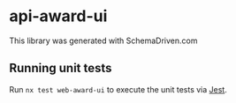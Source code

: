 
# api-award-ui

This library was generated with SchemaDriven.com

## Running unit tests

Run `nx test web-award-ui` to execute the unit tests via [Jest](https://jestjs.io).

